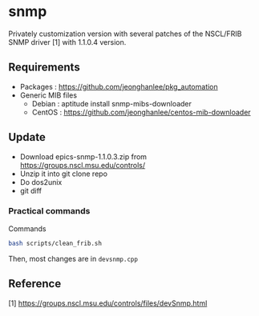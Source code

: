 snmp
===
Privately customization version with several patches of the NSCL/FRIB SNMP driver [1] with 1.1.0.4 version. 


## Requirements

* Packages : https://github.com/jeonghanlee/pkg_automation
* Generic MIB files
  * Debian : aptitude install snmp-mibs-downloader
  * CentOS : https://github.com/jeonghanlee/centos-mib-downloader
 
## Update

* Download epics-snmp-1.1.0.3.zip from https://groups.nscl.msu.edu/controls/
* Unzip it into git clone repo
* Do dos2unix
* git diff

### Practical commands
Commands
```bash
bash scripts/clean_frib.sh
```
Then, most changes are in `devsnmp.cpp`

## Reference 
[1] https://groups.nscl.msu.edu/controls/files/devSnmp.html
